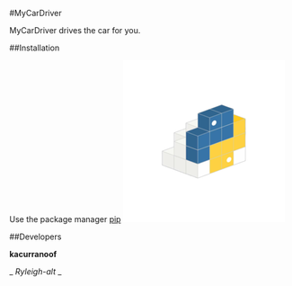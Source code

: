 #MyCarDriver

MyCarDriver drives the car for you.

##Installation

Use the package manager [pip](https://pypi.org/project/pip/ )
![[pip logo](https://myoctocat.com/assets/images/base-octocat.svg)](https://raw.githubusercontent.com/github/explore/666de02829613e0244e9441b114edb85781e972c/topics/pip/pip.png )

##Developers

**kacurranoof**

_ _Ryleigh-alt_ _
